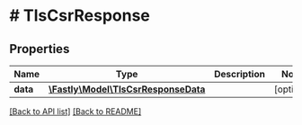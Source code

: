 # # TlsCsrResponse

## Properties

Name | Type | Description | Notes
------------ | ------------- | ------------- | -------------
**data** | [**\Fastly\Model\TlsCsrResponseData**](TlsCsrResponseData.md) |  | [optional] 


[[Back to API list]](../../README.md#endpoints) [[Back to README]](../../README.md)
